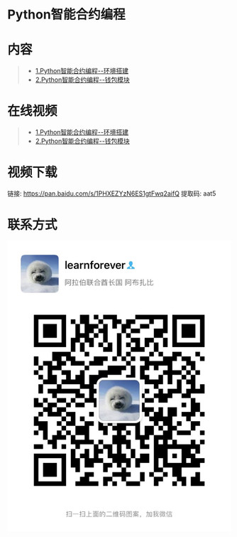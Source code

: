 # Python智能合约编程

# 内容

> - [1.Python智能合约编程--环境搭建](Python-Smart-Contract-Development--Environment.pdf)
> - [2.Python智能合约编程--钱包模块](Python-Smart-Contract-Development--Wallet.ipynb)


# 在线视频

> - [1.Python智能合约编程--环境搭建](https://youtu.be/x6WWYkP_drI)
> - [2.Python智能合约编程--钱包模块](https://youtu.be/5KxC7gfcDVo)

# 视频下载
链接: https://pan.baidu.com/s/1PHXEZYzN6ES1gtFwq2aifQ 
提取码: aat5

# 联系方式
![](images/IMG_1056.JPG)

